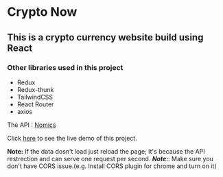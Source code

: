 # Crypto Now

## This is a crypto currency website build using React

### Other libraries used in this project

- Redux
- Redux-thunk
- TailwindCSS
- React Router
- axios

The API : [Nomics](https://nomics.com/docs)

Click [here](https://mahmood-kn.github.io/react-crypto-now/ 'Crypto Now') to see the live demo of this project.

**Note:** If the data dosn't load just reload the page; It's because the API restrection and can serve one request per second.
***Note:***: Make sure you don't have CORS issue.(e.g. Install CORS plugin for chrome and turn on it)

